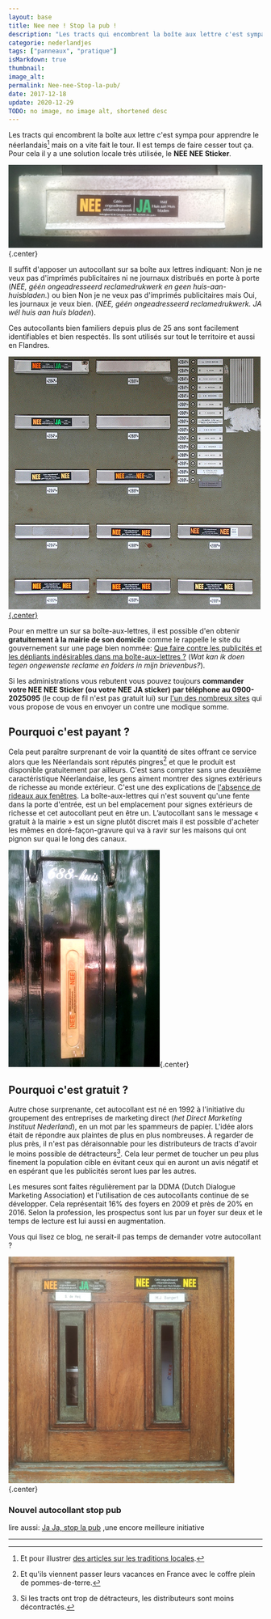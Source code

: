 ```yaml
---
layout: base
title: Nee nee ! Stop la pub !
description: "Les tracts qui encombrent la boîte aux lettre c'est sympa pour apprendre le néerlandais$$Et pour illustrer des articles sur les traditions locales.$$ mais on "
categorie: nederlandjes
tags: ["panneaux", "pratique"]
isMarkdown: true
thumbnail: 
image_alt: 
permalink: Nee-nee-Stop-la-pub/
date: 2017-12-18
update: 2020-12-29
TODO: no image, no image alt, shortened desc
---
```


Les tracts qui encombrent la boîte aux lettre c'est sympa pour apprendre le néerlandais[^1] mais on a vite fait le tour. Il est temps de faire cesser tout ça. Pour cela il y a une solution locale très utilisée, le **NEE NEE Sticker**.

![Nee Ja sur la boîte](nee-ja-boite-lettres.jpg){.center}

Il suffit d'apposer un autocollant sur sa boîte aux lettres indiquant: Non je ne veux pas d'imprimés publicitaires ni ne journaux distribués en porte à porte (*NEE, géén ongeadresseerd reclamedrukwerk en geen huis-aan-huisbladen.*) ou bien Non je ne veux pas d'imprimés publicitaires mais Oui, les journaux je veux bien. (*NEE, géén ongeadresseerd reclamedrukwerk. JA  wél huis aan huis bladen*).

Ces autocollants bien familiers depuis plus de 25 ans sont facilement identifiables et bien respectés. Ils sont utilisés sur tout le territoire et aussi en Flandres.

[![boîte-aux-lettres variées](boite-aux-lettres-varies.jpg){.center}](https://www.flickr.com/photos/13274211@N00/534321891/in/dateposted-public/)

Pour en mettre un sur sa boîte-aux-lettres, il est possible d'en obtenir **gratuitement à la mairie de  son domicile** comme le rappelle le site du gouvernement sur une page bien nommée: [Que faire contre les publicités et les dépliants indésirables dans ma boîte-aux-lettres ?](https://www.rijksoverheid.nl/onderwerpen/bescherming-van-consumenten/vraag-en-antwoord/wat-kan-ik-doen-tegen-ongewenste-reclame-en-folders-in-mijn-brievenbus) (*Wat kan ik doen tegen ongewenste reclame en folders in mijn brievenbus?*).

Si les administrations vous rebutent vous pouvez toujours **commander votre NEE NEE Sticker (ou votre NEE JA sticker) par téléphone au 0900-2025095** (le coup de fil n'est pas gratuit lui) sur [l'un des nombreux sites](https://www.neeneeneeja.nl/) qui vous propose de vous en envoyer un contre une modique somme.

## Pourquoi c'est payant ?

Cela peut paraître surprenant de voir la quantité de sites offrant ce service alors que les Néerlandais sont réputés pingres[^2] et que le produit est disponible gratuitement par ailleurs. C'est sans compter sans une deuxième caractéristique Néerlandaise, les gens aiment montrer des signes extérieurs de richesse au monde extérieur. C'est une des explications de [l'absence de rideaux aux fenêtres](/venez-voir-chez-moi). La boîte-aux-lettres qui n'est souvent qu'une fente dans la porte d'entrée, est un bel emplacement pour signes extérieurs de richesse et cet autocollant peut en être un. L’autocollant sans le message « gratuit à la mairie » est un signe plutôt discret mais il est possible d'acheter les mêmes en doré-façon-gravure qui va à ravir sur les maisons qui ont pignon sur quai le long des canaux.

![NEE NEE sticker deluxe](boite-lettre-luxe-nee-nee.jpg){.center}

## Pourquoi c'est gratuit ?

Autre chose surprenante, cet autocollant est né en 1992 à l'initiative du groupement des entreprises de marketing direct (*het Direct Marketing Instituut Nederland*), en un mot par les spammeurs de papier. L'idée alors était de répondre aux plaintes de plus en plus nombreuses. À regarder de plus près, il n'est pas déraisonnable pour les distributeurs de tracts d'avoir le moins possible de détracteurs[^3]. Cela leur permet de toucher un peu plus finement la population cible en évitant ceux qui en auront un avis négatif et en espérant que les publicités seront lues par les autres.

Les mesures sont faites régulièrement par la DDMA (Dutch Dialogue Marketing Association) et l'utilisation de ces autocollants continue de se développer. Cela représentait 16% des foyers en 2009 et près de 20% en 2016. Selon la profession, les prospectus sont lus par un foyer sur deux et le temps de lecture est lui aussi en augmentation.

Vous qui lisez ce blog, ne serait-il pas temps de demander votre autocollant ?

![deux boites, deux stickers…](deux-boites-lettre.jpg){.center}

### Nouvel autocollant stop pub

lire aussi: [Ja Ja, stop la pub](/ja-ja-stop-la-pub) ,une encore meilleure initiative

---
[^1]: Et pour illustrer [des articles sur les traditions locales](/qui-est-tu-zwarte-piet).
[^2]: Et qu'ils viennent passer leurs vacances en France avec le coffre plein de pommes-de-terre.
[^3]: Si les tracts ont trop de détracteurs, les distributeurs sont moins décontractés.